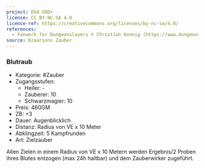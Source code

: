 ```yaml
---
project: DS4 SRD+
license: CC BY-NC-SA 4.0
licence-ref: https://creativecommons.org/licenses/by-nc-sa/4.0/
references: 
  - Fanwerk for Dungeonslayers © Christian Kennig (https://www.dungeonslayers.net/)
source: Dzaarions Zauber
---
```


### Blutraub

- Kategorie: #Zauber
- Zugangsstufen:
  - Heiler: -
  - Zauberer: 10
  - Schwarzmagier: 10
- Preis: 460GM
- ZB: +3
- Dauer: Augenblicklich
- Distanz: Radius von VE x 10 Meter
- Abklingzeit: 5 Kampfrunden
- Art: Zielzauber

Allen Zielen in einem Radius von VE x 10 Metern werden Ergebnis/2 Proben ihres Blutes entzogen (max 24h haltbar) und dem Zauberwirker zugeführt.

